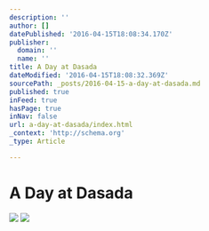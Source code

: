 ```yaml
---
description: ''
author: []
datePublished: '2016-04-15T18:08:34.170Z'
publisher:
  domain: ''
  name: ''
title: A Day at Dasada
dateModified: '2016-04-15T18:08:32.369Z'
sourcePath: _posts/2016-04-15-a-day-at-dasada.md
published: true
inFeed: true
hasPage: true
inNav: false
url: a-day-at-dasada/index.html
_context: 'http://schema.org'
_type: Article

---
```

# A Day at Dasada
![](https://the-grid-user-content.s3-us-west-2.amazonaws.com/8e096cbb-b1b6-4689-a404-5f3559c88f52.png)
![](https://the-grid-user-content.s3-us-west-2.amazonaws.com/577c5cac-f95c-4e89-9906-888b8c2d378c.png)